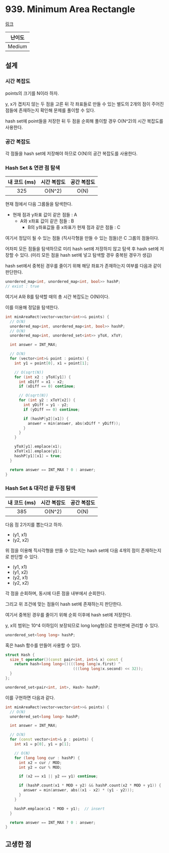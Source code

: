 # 939. Minimum Area Rectangle

[링크](https://leetcode.com/problems/minimum-area-rectangle/)

| 난이도 |
| :----: |
| Medium |

## 설계

### 시간 복잡도

points의 크기를 N이라 하자.

y, x가 겹치지 않는 두 점을 고른 뒤 각 좌표들로 만들 수 있는 별도의 2개의 점이 주어진 점들에 존재하는지 확인해 문제를 풀이할 수 있다.

hash set에 point들을 저장한 뒤 두 점을 순회해 풀이할 경우 O(N^2)의 시간 복잡도를 사용한다.

### 공간 복잡도

각 점들을 hash set에 저장해야 하므로 O(N)의 공간 복잡도를 사용한다.

### Hash Set & 연관 점 탐색

| 내 코드 (ms) | 시간 복잡도 | 공간 복잡도 |
| :----------: | :---------: | :---------: |
|     325      |   O(N^2)    |    O(N)     |

현재 점에서 다음 그룹들을 탐색한다.

- 현재 점과 y좌표 값이 같은 점들 : A
  - A와 x좌표 값이 같은 점들 : B
    - B의 y좌표값들 중 x좌표가 현재 점과 같은 점들 : C

여기서 정답이 될 수 있는 점들 (직사각형을 만들 수 있는 점들)은 C 그룹의 점들이다.

어차피 모든 점들을 탐색하므로 미리 hash set에 저장하지 않고 탐색 후 hash set에 저장할 수 있다. (미리 모든 점을 hash set에 넣고 탐색할 경우 중복된 경우가 생김)

hash set에서 중복된 경우를 줄이기 위해 해당 좌표가 존재하는지 여부를 다음과 같이 판단한다.

```cpp
unordered_map<int, unordered_map<int, bool>> hashP;
// exist : true
```

여기서 A와 B를 탐색할 때의 총 시간 복잡도는 O(N)이다.

이를 이용해 정답을 탐색한다.

```cpp
int minAreaRect(vector<vector<int>>& points) {
  // O(N)
  unordered_map<int, unordered_map<int, bool>> hashP;
  // O(N)
  unordered_map<int, unordered_set<int>> yToX, xToY;

  int answer = INT_MAX;

  // O(N)
  for (vector<int>& point : points) {
    int y1 = point[0], x1 = point[1];

    // O(sqrt(N))
    for (int x2 : yToX[y1]) {
      int xDiff = x1 - x2;
      if (xDiff == 0) continue;

      // O(sqrt(N))
      for (int y2 : xToY[x2]) {
        int yDiff = y1 - y2;
        if (yDiff == 0) continue;

        if (hashP[y2][x1]) {
          answer = min(answer, abs(xDiff * yDiff));
        }
      }
    }

    yToX[y1].emplace(x1);
    xToY[x1].emplace(y1);
    hashP[y1][x1] = true;
  }

  return answer == INT_MAX ? 0 : answer;
}
```

### Hash Set & 대각선 끝 두점 탐색

| 내 코드 (ms) | 시간 복잡도 | 공간 복잡도 |
| :----------: | :---------: | :---------: |
|     385      |   O(N^2)    |    O(N)     |

다음 점 2가지를 뽑는다고 하자.

- (y1, x1)
- (y2, x2)

위 점을 이용해 직사각형을 만들 수 있는지는 hash set에 다음 4개의 점이 존재하는지로 판단할 수 있다.

- (y1, x1)
- (y1, x2)
- (y2, x1)
- (y2, x2)

각 점을 순회하며, 동시에 다른 점을 내부에서 순회한다.

그리고 위 조건에 맞는 점들이 hash set에 존재하는지 판단한다.

여기서 중복된 경우를 줄이기 위해 순회 이후에 hash set에 저장한다.

y, x의 범위는 10^4 이하임이 보장되므로 long long형으로 한꺼번에 관리할 수 있다.

```cpp
unordered_set<long long> hashP;
```

혹은 hash 함수를 만들어 사용할 수 있다.

```cpp
struct Hash {
  size_t operator()(const pair<int, int>& x) const {
    return hash<long long>()(((long long)x.first) ^
                              (((long long)x.second) << 32));
  }
};

unordered_set<pair<int, int>, Hash> hashP;
```

이를 구현하면 다음과 같다.

```cpp
int minAreaRect(vector<vector<int>>& points) {
  // O(N)
  unordered_set<long long> hashP;

  int answer = INT_MAX;

  // O(N)
  for (const vector<int>& p : points) {
    int x1 = p[0], y1 = p[1];

    // O(N)
    for (long long cur : hashP) {
      int x2 = cur / MOD;
      int y2 = cur % MOD;

      if (x2 == x1 || y2 == y1) continue;

      if (hashP.count(x1 * MOD + y2) && hashP.count(x2 * MOD + y1)) {
        answer = min(answer, abs((x1 - x2) * (y1 - y2)));
      }
    }

    hashP.emplace(x1 * MOD + y1);  // insert
  }

  return answer == INT_MAX ? 0 : answer;
}
```

## 고생한 점
